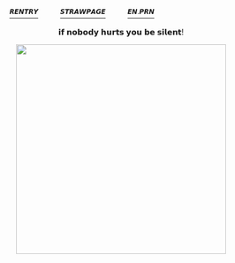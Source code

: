 
  　  　   　[<sup>𝙍𝙀𝙉𝙏𝙍𝙔</sup>](https://rentry.co/extaused)  　   　
[<sup>𝙎𝙏𝙍𝘼𝙒𝙋𝘼𝙂𝙀</sup>](https://expensv.straw.page/) 　   　
[<sup>𝙀𝙉.𝙋𝙍𝙉</sup>](https://en.pronouns.page/@cllasiccigarrate)
<p align="center">
𝗶𝗳 𝗻𝗼𝗯𝗼𝗱𝘆 𝗵𝘂𝗿𝘁𝘀 𝘆𝗼𝘂 𝗯𝗲 𝘀𝗶𝗹𝗲𝗻𝘁!
</p>
<p align="center">
    <img width="380" src="https://64.media.tumblr.com/70a6e9e5b3d7486c07be291138b9ad87/aea75c2d68369013-5a/s1280x1920/e1499d67a5541fd85e9822db3f96a89bc4912896.pnj">
</p>

